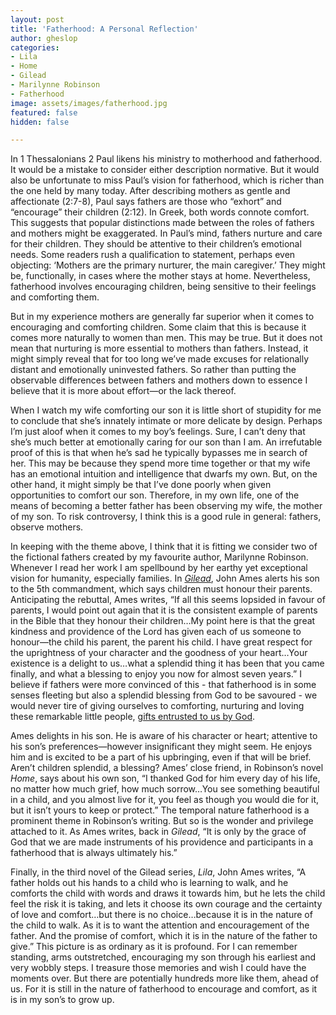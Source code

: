 ```yaml
---
layout: post
title: 'Fatherhood: A Personal Reflection'
author: gheslop
categories:
- Lila
- Home
- Gilead
- Marilynne Robinson
- Fatherhood
image: assets/images/fatherhood.jpg
featured: false
hidden: false

---
```

In 1 Thessalonians 2 Paul likens his ministry to motherhood and fatherhood. It would be a mistake to consider either description normative. But it would also be unfortunate to miss Paul’s vision for fatherhood, which is richer than the one held by many today. After describing mothers as gentle and affectionate (2:7-8), Paul says fathers are those who “exhort” and “encourage” their children (2:12). In Greek, both words connote comfort. This suggests that popular distinctions made between the roles of fathers and mothers might be exaggerated. In Paul’s mind, fathers nurture and care for their children. They should be attentive to their children’s emotional needs. Some readers rush a qualification to statement, perhaps even objecting: ‘Mothers are the primary nurturer, the main caregiver.’ They might be, functionally, in cases where the mother stays at home. Nevertheless, fatherhood involves encouraging children, being sensitive to their feelings and comforting them.

But in my experience mothers are generally far superior when it comes to encouraging and comforting children. Some claim that this is because it comes more naturally to women than men. This may be true. But it does not mean that nurturing is more essential to mothers than fathers. Instead, it might simply reveal that for too long we’ve made excuses for relationally distant and emotionally uninvested fathers. So rather than putting the observable differences between fathers and mothers down to essence I believe that it is more about effort—or the lack thereof.

When I watch my wife comforting our son it is little short of stupidity for me to conclude that she’s innately intimate or more delicate by design. Perhaps I’m just aloof when it comes to my boy’s feelings. Sure, I can’t deny that she’s much better at emotionally caring for our son than I am. An irrefutable proof of this is that when he’s sad he typically bypasses me in search of her. This may be because they spend more time together or that my wife has an emotional intuition and intelligence that dwarfs my own. But, on the other hand, it might simply be that I’ve done poorly when given opportunities to comfort our son. Therefore, in my own life, one of the means of becoming a better father has been observing my wife, the mother of my son. To risk controversy, I think this is a good rule in general: fathers, observe mothers.

In keeping with the theme above, I think that it is fitting we consider two of the fictional fathers created by my favourite author, Marilynne Robinson. Whenever I read her work I am spellbound by her earthy yet exceptional vision for humanity, especially families. In [_Gilead_](https://rekindle.co.za/content/reflection-gods-grace-in-gilead-and-reductionism/ "Gilead"), John Ames alerts his son to the 5th commandment, which says children must honour their parents. Anticipating the rebuttal, Ames writes, “If all this seems lopsided in favour of parents, I would point out again that it is the consistent example of parents in the Bible that they honour their children…My point here is that the great kindness and providence of the Lord has given each of us someone to honour—the child his parent, the parent his child. I have great respect for the uprightness of your character and the goodness of your heart…Your existence is a delight to us…what a splendid thing it has been that you came finally, and what a blessing to enjoy you now for almost seven years.” I believe if fathers were more convinced of this - that fatherhood is in some senses fleeting but also a splendid blessing from God to be savoured - we would never tire of giving ourselves to comforting, nurturing and loving these remarkable little people, [gifts entrusted to us by God](https://rekindle.co.za/content/doodle-childlessness-and-the-sovereignty-of-god/ "Children as gift of God").

Ames delights in his son. He is aware of his character or heart; attentive to his son’s preferences—however insignificant they might seem. He enjoys him and is excited to be a part of his upbringing, even if that will be brief. Aren’t children splendid, a blessing? Ames’ close friend, in Robinson’s novel _Home_, says about his own son, “I thanked God for him every day of his life, no matter how much grief, how much sorrow…You see something beautiful in a child, and you almost live for it, you feel as though you would die for it, but it isn’t yours to keep or protect.” The temporal nature fatherhood is a prominent theme in Robinson’s writing. But so is the wonder and privilege attached to it. As Ames writes, back in _Gilead_, “It is only by the grace of God that we are made instruments of his providence and participants in a fatherhood that is always ultimately his.”

Finally, in the third novel of the Gilead series, _Lila_, John Ames writes, “A father holds out his hands to a child who is learning to walk, and he comforts the child with words and draws it towards him, but he lets the child feel the risk it is taking, and lets it choose its own courage and the certainty of love and comfort…but there is no choice…because it is in the nature of the child to walk. As it is to want the attention and encouragement of the father. And the promise of comfort, which it is in the nature of the father to give.” This picture is as ordinary as it is profound. For I can remember standing, arms outstretched, encouraging my son through his earliest and very wobbly steps. I treasure those memories and wish I could have the moments over. But there are potentially hundreds more like them, ahead of us. For it is still in the nature of fatherhood to encourage and comfort, as it is in my son’s to grow up.